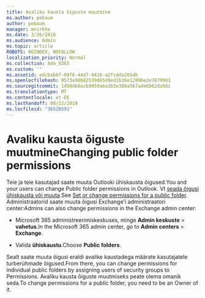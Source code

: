 ```yaml
---
title: Avaliku kausta õiguste muutmine
ms.author: pebaum
author: pebaum
manager: mnirkhe
ms.date: 3/26/2018
ms.audience: Admin
ms.topic: article
ROBOTS: NOINDEX, NOFOLLOW
localization_priority: Normal
ms.collection: Adm_O365
ms.custom: ''
ms.assetid: edcbab6f-09f6-44d7-9426-a2fcdda265db
ms.openlocfilehash: 0573a98b82539865d9ed1b16e12896e2e7879961
ms.sourcegitcommit: 1d98db8acb9959aba3b5e308a567ade6b62da56c
ms.translationtype: MT
ms.contentlocale: et-EE
ms.lasthandoff: 08/22/2019
ms.locfileid: "36520591"
---
```

# <a name="changing-public-folder-permissions"></a><span data-ttu-id="e7353-102">Avaliku kausta õiguste muutmine</span><span class="sxs-lookup"><span data-stu-id="e7353-102">Changing public folder permissions</span></span>

<span data-ttu-id="e7353-103">Teie ja teie kasutajad saate muuta Outlooki ühiskausta õigused.</span><span class="sxs-lookup"><span data-stu-id="e7353-103">You and your users can change Public folder permissions in Outlook.</span></span> <span data-ttu-id="e7353-104">Vt [seada õigusi ühiskausta või muuta](https://support.office.com/article/set-or-change-permissions-for-a-public-folder-b2e0440c-7873-48ec-9ff2-b1a20b723005).</span><span class="sxs-lookup"><span data-stu-id="e7353-104">See [Set or change permissions for a public folder](https://support.office.com/article/set-or-change-permissions-for-a-public-folder-b2e0440c-7873-48ec-9ff2-b1a20b723005).</span></span> <span data-ttu-id="e7353-105">Administraatorid saate muuta õigusi Exchange'i administraatori center:</span><span class="sxs-lookup"><span data-stu-id="e7353-105">Admins can also change permissions in the Exchange admin center:</span></span>
  
- <span data-ttu-id="e7353-106">Microsoft 365 administreerimiskeskuses, minge **Admin keskuste** \> **vahetus**.</span><span class="sxs-lookup"><span data-stu-id="e7353-106">In the Microsoft 365 admin center, go to **Admin centers** \> **Exchange**.</span></span>
    
- <span data-ttu-id="e7353-107">Valida **ühiskaustu**.</span><span class="sxs-lookup"><span data-stu-id="e7353-107">Choose **Public folders**.</span></span>
    
<span data-ttu-id="e7353-108">Sealt saate muuta õigusi eraldi avalike kaustadega määrate kasutajatele turberühmade õigused.</span><span class="sxs-lookup"><span data-stu-id="e7353-108">From there, you can change permissions for individual public folders by assigning users of security groups to Permissions.</span></span> <span data-ttu-id="e7353-109">Avaliku kausta õiguste muutmiseks peate olema omanik seda.</span><span class="sxs-lookup"><span data-stu-id="e7353-109">To change permissions for a public folder, you need to be an Owner of it.</span></span>
  

